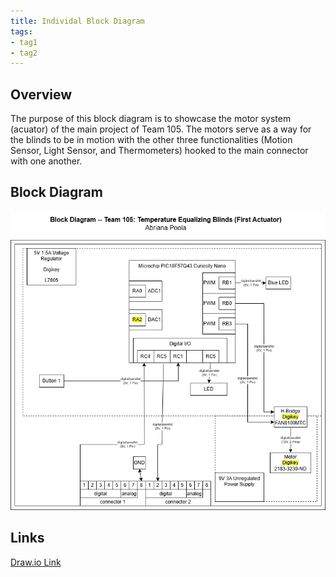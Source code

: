 ```yaml
---
title: Individal Block Diagram
tags:
- tag1
- tag2
---
```


## Overview
The purpose of this block diagram is to showcase the motor system (acuator) of the main project of Team 105. The motors serve as a way for the blinds to be in motion with the other three functionalities (Motion Sensor, Light Sensor, and Thermometers) hooked to the main connector with one another.


## Block Diagram 


![Indivial Block diagram ](TM105_AMP_TeamDia.drawio.png)

## Links

[Draw.io Link](https://app.diagrams.net/?src=about#G1hMjAJW7opRf4J--dhk38g8VkFsdgjR2x#%7B%22pageId%22%3A%22ZS_szoeRyAuTDWHuVXxn%22%7D)